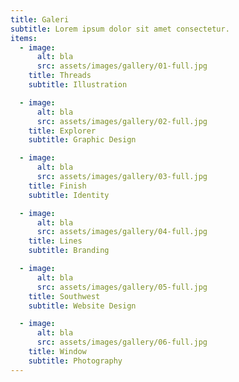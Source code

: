 ```yaml
---
title: Galeri
subtitle: Lorem ipsum dolor sit amet consectetur.
items:
  - image:
      alt: bla
      src: assets/images/gallery/01-full.jpg
    title: Threads
    subtitle: Illustration

  - image:
      alt: bla
      src: assets/images/gallery/02-full.jpg
    title: Explorer
    subtitle: Graphic Design

  - image:
      alt: bla
      src: assets/images/gallery/03-full.jpg
    title: Finish
    subtitle: Identity

  - image:
      alt: bla
      src: assets/images/gallery/04-full.jpg
    title: Lines
    subtitle: Branding

  - image:
      alt: bla
      src: assets/images/gallery/05-full.jpg
    title: Southwest
    subtitle: Website Design

  - image:
      alt: bla
      src: assets/images/gallery/06-full.jpg
    title: Window
    subtitle: Photography
---
```

